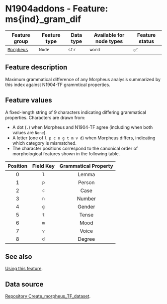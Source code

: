 # N1904addons - Feature: ms{ind}_gram_dif

Feature group |Feature type | Data type | Available for node types | Feature status
---  | --- | --- | --- | ---
[`Morpheus`](README.md#feature-group-morpheus-analyses-meta-and-summary) | `Node` | `str` | `word` | [✅](featurestatus.md#Trustworthy "Trustworthy")

## Feature description

Maximum grammatical difference of any Morpheus analysis summarized by this index against N1904-TF grammtical properties.

## Feature values

A fixed-length string of 9 characters indicating differing grammatical properties. Characters are drawn from:

* A dot (`.`) when Morpheus and N1904-TF agree (including when both values are `None`).
* A letter (one of `l p c n g t m v d`) when Morpheus differs, indicating which category is mismatched.
* The character positions correspond to the canonical order of morphological features shown in the following table.

| Position | Field Key | Grammatical Property 
| :------: | :-------: | :------------------: 
|     0    |    `l`    |         Lemma        
|     1    |    `p`    |        Person        
|     2    |    `c`    |         Case         
|     3    |    `n`    |        Number        
|     4    |    `g`    |        Gender        
|     5    |    `t`    |         Tense        
|     6    |    `m`    |         Mood         
|     7    |    `v`    |         Voice        
|     8    |    `d`    |        Degree        


## See also

[Using this feature](using_gram_dif.md).

## Data source

[Repository Create_morpheus_TF_dataset](https://tonyjurg.github.io/Create_morpheus_TF_dataset/).

